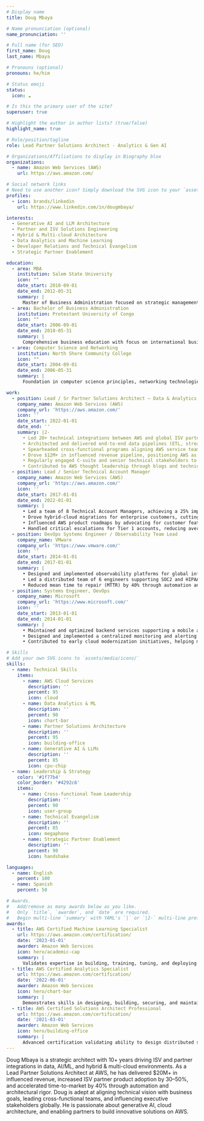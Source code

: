 ```yaml
---
# Display name
title: Doug Mbaya

# Name pronunciation (optional)
name_pronunciation: ''

# Full name (for SEO)
first_name: Doug
last_name: Mbaya

# Pronouns (optional)
pronouns: he/him

# Status emoji
status:
  icon: ☁️

# Is this the primary user of the site?
superuser: true

# Highlight the author in author lists? (true/false)
highlight_name: true

# Role/position/tagline
role: Lead Partner Solutions Architect - Analytics & Gen AI

# Organizations/Affiliations to display in Biography blox
organizations:
  - name: Amazon Web Services (AWS)
    url: https://aws.amazon.com/

# Social network links
# Need to use another icon? Simply download the SVG icon to your `assets/media/icons/` folder.
profiles:
  - icon: brands/linkedin
    url: https://www.linkedin.com/in/dougmbaya/

interests:
  - Generative AI and LLM Architecture
  - Partner and ISV Solutions Engineering
  - Hybrid & Multi-cloud Architecture
  - Data Analytics and Machine Learning
  - Developer Relations and Technical Evangelism
  - Strategic Partner Enablement

education:
  - area: MBA
    institution: Salem State University
    icon: ""
    date_start: 2010-09-01
    date_end: 2012-05-31
    summary: |
      Master of Business Administration focused on strategic management and technology leadership.
  - area: Bachelor of Business Administration
    institution: Protestant University of Congo
    icon: ""
    date_start: 2006-09-01
    date_end: 2010-05-31
    summary: |
      Comprehensive business education with focus on international business and management.
  - area: Computer Science and Networking
    institution: North Shore Community College
    icon: ""
    date_start: 2004-09-01
    date_end: 2006-05-31
    summary: |
      Foundation in computer science principles, networking technologies, and system administration.

work:
  - position: Lead / Sr Partner Solutions Architect – Data & Analytics
    company_name: Amazon Web Services (AWS)
    company_url: 'https://aws.amazon.com/'
    icon: ''
    date_start: 2022-01-01
    date_end: ''
    summary: |2-
      • Led 20+ technical integrations between AWS and global ISV partners across analytics, AI/ML, and generative AI, accelerating partner go-to-market delivery by 40% and increasing joint solution adoption by 35%
      • Architected and delivered end-to-end data pipelines (ETL, streaming, visualization, ML model deployment), enabling partners to reduce deployment time by up to 50%
      • Spearheaded cross-functional programs aligning AWS service teams, ISVs, and partner engineering to launch co-developed generative AI and analytics integrations
      • Drove $12M+ in influenced revenue pipeline, positioning AWS as the preferred platform for AI-powered ISV solutions
      • Regularly engaged C-suite and senior technical stakeholders to define solution architectures and business growth strategies
      • Contributed to AWS thought leadership through blogs and technical presentations on data modernization and AI integration best practices
  - position: Lead / Senior Technical Account Manager
    company_name: Amazon Web Services (AWS)
    company_url: 'https://aws.amazon.com/'
    icon: ''
    date_start: 2017-01-01
    date_end: 2022-01-01
    summary: |
      • Led a team of 8 Technical Account Managers, achieving a 25% improvement in customer satisfaction scores through proactive architecture and advocacy
      • Drove hybrid-cloud migrations for enterprise customers, cutting infrastructure costs by 20% on average
      • Influenced AWS product roadmaps by advocating for customer feature requests across 5+ services
      • Handled critical escalations for Tier 1 accounts, reducing average resolution times by 30%
  - position: DevOps Systems Engineer / Observability Team Lead
    company_name: VMware
    company_url: 'https://www.vmware.com/'
    icon: ''
    date_start: 2014-01-01
    date_end: 2017-01-01
    summary: |
      • Designed and implemented observability platforms for global infrastructure, improving system uptime from 97% to 99.9%
      • Led a distributed team of 6 engineers supporting SOC2 and HIPAA-compliant deployments
      • Reduced mean time to repair (MTTR) by 40% through automation and proactive monitoring
  - position: Systems Engineer, DevOps
    company_name: Microsoft
    company_url: 'https://www.microsoft.com/'
    icon: ''
    date_start: 2013-01-01
    date_end: 2014-01-01
    summary: |
      • Maintained and optimized backend services supporting a mobile app store platform serving 10M+ daily requests, ensuring 99.9% uptime and responsive user experience across global regions
      • Designed and implemented a centralized monitoring and alerting system (Azure Monitor, ELK stack) across 1,000+ compute nodes, improving incident detection and response efficiency by 60%
      • Contributed to early cloud modernization initiatives, helping migrate internal workloads to Azure and setting the foundation for scalable, automated DevOps practices

# Skills
# Add your own SVG icons to `assets/media/icons/`
skills:
  - name: Technical Skills
    items:
      - name: AWS Cloud Services
        description: ''
        percent: 95
        icon: cloud
      - name: Data Analytics & ML
        description: ''
        percent: 90
        icon: chart-bar
      - name: Partner Solutions Architecture
        description: ''
        percent: 95
        icon: building-office
      - name: Generative AI & LLMs
        description: ''
        percent: 85
        icon: cpu-chip
  - name: Leadership & Strategy
    color: '#1f77b4'
    color_border: '#4292c6'
    items:
      - name: Cross-functional Team Leadership
        description: ''
        percent: 90
        icon: user-group
      - name: Technical Evangelism
        description: ''
        percent: 85
        icon: megaphone
      - name: Strategic Partner Enablement
        description: ''
        percent: 90
        icon: handshake

languages:
  - name: English
    percent: 100
  - name: Spanish
    percent: 50

# Awards.
#   Add/remove as many awards below as you like.
#   Only `title`, `awarder`, and `date` are required.
#   Begin multi-line `summary` with YAML's `|` or `|2-` multi-line prefix and indent 2 spaces below.
awards:
  - title: AWS Certified Machine Learning Specialist
    url: https://aws.amazon.com/certification/
    date: '2023-01-01'
    awarder: Amazon Web Services
    icon: hero/academic-cap
    summary: |
      Validates expertise in building, training, tuning, and deploying machine learning models on AWS.
  - title: AWS Certified Analytics Specialist
    url: https://aws.amazon.com/certification/
    date: '2022-06-01'
    awarder: Amazon Web Services
    icon: hero/chart-bar
    summary: |
      Demonstrates skills in designing, building, securing, and maintaining analytics solutions on AWS.
  - title: AWS Certified Solutions Architect Professional
    url: https://aws.amazon.com/certification/
    date: '2021-03-01'
    awarder: Amazon Web Services
    icon: hero/building-office
    summary: |
      Advanced certification validating ability to design distributed systems on AWS.
---
```


Doug Mbaya is a strategic architect with 10+ years driving ISV and partner integrations in data, AI/ML, and hybrid & multi-cloud environments. As a Lead Partner Solutions Architect at AWS, he has delivered $20M+ in influenced revenue, increased ISV partner product adoption by 30–50%, and accelerated time-to-market by 40% through automation and architectural rigor. Doug is adept at aligning technical vision with business goals, leading cross-functional teams, and influencing executive stakeholders globally. He is passionate about generative AI, cloud architecture, and enabling partners to build innovative solutions on AWS.
